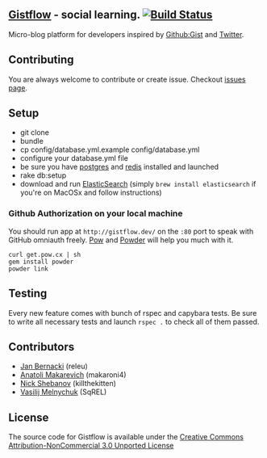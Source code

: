 ## [Gistflow](http://gistflow.com) - social learning. [![Build Status](https://secure.travis-ci.org/gistflow/gistflow.png)](http://travis-ci.org/gistflow/gistflow)

Micro-blog platform for developers inspired by [Github:Gist](http://gist.github.com) and [Twitter](http://twitter.com).

## Contributing

You are always welcome to contribute or create issue. Checkout [issues page](https://github.com/gistflow/gistflow/issues).

## Setup

* git clone
* bundle
* cp config/database.yml.example config/database.yml
* configure your database.yml file
* be sure you have [postgres](http://russbrooks.com/2010/11/25/install-postgresql-9-on-os-x) and [redis](https://github.com/defunkt/resque#installing-redis) installed and launched
* rake db:setup
* download and run [ElasticSearch](http://www.elasticsearch.org) (simply `brew install elasticsearch` if you're on MacOSx and follow instructions)

### Github Authorization on your local machine

You should run app at `http://gistflow.dev/` on the `:80` port to speak with GitHub omniauth freely. [Pow](http://pow.cx/) and [Powder](https://github.com/rodreegez/powder) will help you much with it.

```
curl get.pow.cx | sh
gem install powder
powder link
```

## Testing

Every new feature comes with bunch of rspec and capybara tests. Be sure to write all necessary tests and launch `rspec .` to check all of them passed.

## Contributors

* [Jan Bernacki](https://github.com/releu) (releu)
* [Anatoli Makarevich](https://github.com/makaroni4) (makaroni4)
* [Nick Shebanov](https://github.com/killthekitten) (killthekitten)
* [Vasilij Melnychuk](https://github.com/SqREL) (SqREL)

## License

The source code for Gistflow is available under the [Creative Commons Attribution-NonCommercial 3.0 Unported License](http://creativecommons.org/licenses/by-nc/3.0)
